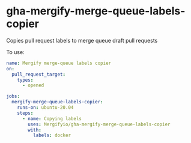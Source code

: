# gha-mergify-merge-queue-labels-copier

Copies pull request labels to merge queue draft pull requests

To use:

```yaml
name: Mergify merge-queue labels copier
on:
  pull_request_target:
    types:
      - opened

jobs:
  mergify-merge-queue-labels-copier:
    runs-on: ubuntu-20.04
    steps:
      - name: Copying labels
        uses: Mergifyio/gha-mergify-merge-queue-labels-copier
        with:
          labels: docker
```
